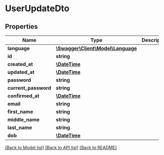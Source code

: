 # UserUpdateDto

## Properties
Name | Type | Description | Notes
------------ | ------------- | ------------- | -------------
**language** | [**\Swagger\Client\Model\Language**](Language.md) |  | [optional] 
**id** | **string** |  | [optional] 
**created_at** | [**\DateTime**](\DateTime.md) |  | [optional] 
**updated_at** | [**\DateTime**](\DateTime.md) |  | [optional] 
**password** | **string** |  | [optional] 
**current_password** | **string** |  | [optional] 
**confirmed_at** | [**\DateTime**](\DateTime.md) |  | [optional] 
**email** | **string** |  | 
**first_name** | **string** |  | 
**middle_name** | **string** |  | [optional] 
**last_name** | **string** |  | 
**dob** | [**\DateTime**](\DateTime.md) |  | 

[[Back to Model list]](../../README.md#documentation-for-models) [[Back to API list]](../../README.md#documentation-for-api-endpoints) [[Back to README]](../../README.md)


